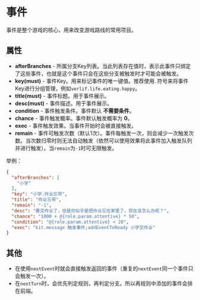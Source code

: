 # 事件

事件是整个游戏的核心，用来改变游戏路线的常用项目。

## 属性

- __afterBranches__ - 所属分支Key列表。当此列表存在值时，表示此事件只绑定了这些事件，也就是这个事件只会在这些分支被触发时才可能会被触发。
- __key(must)__ - 事件Key。用来标记事件的唯一键值。推荐使用`.`符号来将事件Key进行分组管理，例如`verlif.life.eating.happy`。
- __title(must)__ - 事件标题。用于事件展示。
- __desc(must)__ - 事件描述。用于事件展示。
- __condition__ - 事件触发条件。事件默认 __不需要条件__。
- __chance__ - 事件触发概率。事件默认触发概率为 __0__。
- __exec__ - 事件触发效果。当事件开始时会被直接触发。
- __remain__ - 事件可触发次数（默认1次）。事件每触发一次，则会减少一次触发次数。当次数归零时则无法自动触发（依然可以使用效果将此事件加入触发队列并进行触发）。当`remain`为`-1`时可无限触发。

举例：

```json
{
  "afterBranches": [
    "小学"
  ],
  "key": "小学.作业忘带",
  "title": "作业忘带",
  "remain": "-1",
  "desc": "要交作业了，但是你似乎是把作业忘在家里了，现在该怎么办呢？",
  "chance": "1000 + @{role.param.attentive} * 50",
  "condition": "@{role.param.attentive} < 20",
  "exec": "kit.message 触发事件;addEventToReady 小学交作业"
}
```

## 其他

- 在使用`nextEvent`时就会直接触发返回的事件（重复的`nextEvent`同一个事件只会触发一次）。
- 在`nextTurn`时，会优先判定规则，再判定分支。所以再规则中添加的事件会排在前端。